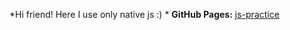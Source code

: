*Hi friend!
Here I use only native js :)
*
**GitHub Pages:** [js-practice](https://beckmad.github.io/js-practice/)
